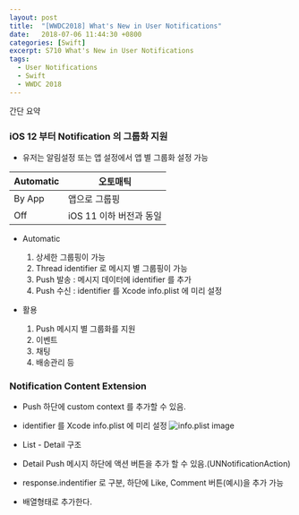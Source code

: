 ```yaml
---
layout: post
title:  "[WWDC2018] What's New in User Notifications"
date:   2018-07-06 11:44:30 +0800
categories: [Swift]
excerpt: S710 What's New in User Notifications
tags:
  - User Notifications
  - Swift
  - WWDC 2018
---
```


간단 요약
### iOS 12 부터 Notification 의 그룹화 지원

* 유저는 알림설정 또는 앱 설정에서 앱 별 그룹화 설정 가능


Automatic|오토매틱
----------|------
By App|앱으로 그룹핑
Off|iOS 11 이하 버전과 동일

* Automatic
	1. 상세한 그룹핑이 가능
	2. Thread identifier 로 메시지 별 그룹핑이 가능
	3. Push 발송 : 메시지 데이터에 identifier 를 추가
	4. Push 수신 : identifier 를 Xcode info.plist 에 미리 설정

* 활용
	1. Push 메시지 별 그룹화를 지원
	2. 이벤트
	3. 채팅
	4. 배송관리 등

### Notification Content Extension
* Push 하단에 custom context 를 추가할 수 있음.

* identifier 를 Xcode info.plist 에 미리 설정
![info.plist image](https://swift-man.github.io/assets/images/wwdc2018_Whats_New_in_User_Notifications.png)

* List - Detail 구조

* Detail Push 메시지 하단에 액션 버튼을 추가 할 수 있음.(UNNotificationAction)
* response.indentifier 로 구분, 하단에 Like, Comment 버튼(예시)을 추가 가능
* 배열형태로 추가한다.
